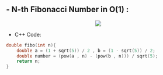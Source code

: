 ## - N-th Fibonacci Number in O(1) : 

<p align="center" width="100%">
<img src="https://github.com/SunnyYeahBoiii/EveryDayCode/blob/main/Code%20c%E1%BB%A7a%20Sunny/Images/Fibonacci_Formula.png?raw=true">
</p>

- C++ Code:

```c++
double fibo(int n){
	double a = (1 + sqrt(5)) / 2 , b = (1 - sqrt(5)) / 2;
	double number = (pow(a , n) - (pow(b , n))) / sqrt(5);
	return n;
}
```
